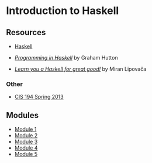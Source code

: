 # Introduction to Haskell

## Resources

- [Haskell](https://www.haskell.org/)

- [<cite>Programming in Haskell</cite>](https://www.cs.nott.ac.uk/~pszgmh/pih.html) by Graham Hutton
- [<cite>Learn you a Haskell for great good!</cite>](http://learnyouahaskell.com) by Miran Lipovača

### Other

- [CIS 194 Spring 2013](https://www.cis.upenn.edu/~cis194/spring13/)

## Modules

- [Module 1](/modules/01)
- [Module 2]()
- [Module 3]()
- [Module 4]()
- [Module 5]()
